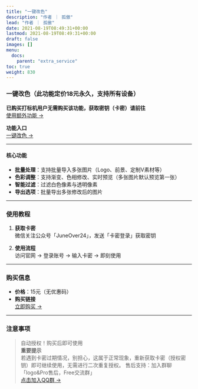 ```yaml
---
title: "一键改色"
description: "作者 ｜ 孤傲"
lead: "作者 ｜ 孤傲"
date: 2021-08-19T08:49:31+00:00
lastmod: 2021-08-19T08:49:31+00:00
draft: false
images: []
menu:
  docs:
    parent: "extra_service"
toc: true
weight: 830
---
```


### 一键改色（此功能定价18元永久，支持所有设备）

**已购买打标机用户无需购买该功能，获取密钥（卡密）请前往**  
[使用额外功能 →](https://skin.gushao.club/docs/mark_user/useextraservice/)

**功能入口**  
[一键改色 →](https://skin.gushao.club/docs/extra_service/PicColorChange/)

---

#### 核心功能

- **批量处理**：支持批量导入多张图片（Logo、前景、定制V素材等）
- **色彩调整**：支持渐变、色相修改、实时预览（多张图片默认预览第一张）
- **智能过滤**：过滤白色像素与透明像素
- **导出选项**：批量导出多张修改后的图片

---

### 使用教程

1. **获取卡密**  
   微信关注公众号「JuneOver24」，发送「卡密登录」获取密钥

2. **使用流程**  
   访问官网 → 登录账号 → 输入卡密 → 即刻使用

---

### 购买信息

- **价格**：15元（无优惠码）
- **购买链接**  
  [立即购买 →](https://shop.gushao.club/buy/24)

---

### 注意事项

> 自动授权！购买后即可使用  
> **重要提示**  
> 若遇到卡密过期情况，别担心，这属于正常现象，重新获取卡密（授权密钥）即可继续使用，无需进行二次重复授权。
> 售后支持：加入群聊「logo&Pro售后，Free交流群」  
> [点击加入QQ群 →](https://qm.qq.com/q/BrPUdXGm6Q)

